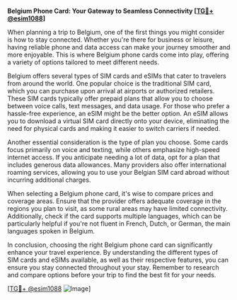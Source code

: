 **Belgium Phone Card: Your Gateway to Seamless Connectivity [[TG💪+ @esim1088](https://t.me/s/esim1088)]**

When planning a trip to Belgium, one of the first things you might consider is how to stay connected. Whether you're there for business or leisure, having reliable phone and data access can make your journey smoother and more enjoyable. This is where Belgium phone cards come into play, offering a variety of options tailored to meet different needs.

Belgium offers several types of SIM cards and eSIMs that cater to travelers from around the world. One popular choice is the traditional SIM card, which you can purchase upon arrival at airports or authorized retailers. These SIM cards typically offer prepaid plans that allow you to choose between voice calls, text messages, and data usage. For those who prefer a hassle-free experience, an eSIM might be the better option. An eSIM allows you to download a virtual SIM card directly onto your device, eliminating the need for physical cards and making it easier to switch carriers if needed.

Another essential consideration is the type of plan you choose. Some cards focus primarily on voice and texting, while others emphasize high-speed internet access. If you anticipate needing a lot of data, opt for a plan that includes generous data allowances. Many providers also offer international roaming services, allowing you to use your Belgian SIM card abroad without incurring additional charges.

When selecting a Belgium phone card, it's wise to compare prices and coverage areas. Ensure that the provider offers adequate coverage in the regions you plan to visit, as some rural areas may have limited connectivity. Additionally, check if the card supports multiple languages, which can be particularly helpful if you're not fluent in French, Dutch, or German, the main languages spoken in Belgium.

In conclusion, choosing the right Belgium phone card can significantly enhance your travel experience. By understanding the different types of SIM cards and eSIMs available, as well as their respective features, you can ensure you stay connected throughout your stay. Remember to research and compare options before your trip to find the best fit for your needs.

[[TG💪+ @esim1088](https://t.me/s/esim1088) ![Image](https://i.postimg.cc/Y0z9fWf4/image.png)]